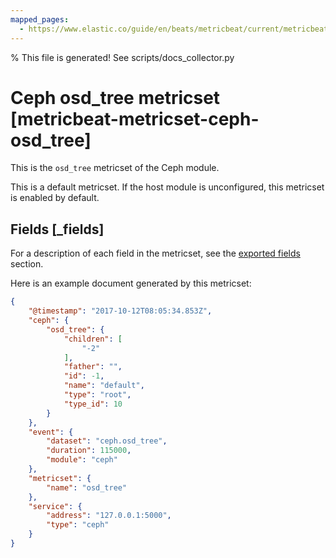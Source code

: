 ```yaml
---
mapped_pages:
  - https://www.elastic.co/guide/en/beats/metricbeat/current/metricbeat-metricset-ceph-osd_tree.html
---
```


% This file is generated! See scripts/docs_collector.py

# Ceph osd_tree metricset [metricbeat-metricset-ceph-osd_tree]

This is the `osd_tree` metricset of the Ceph module.

This is a default metricset. If the host module is unconfigured, this metricset is enabled by default.

## Fields [_fields]

For a description of each field in the metricset, see the [exported fields](/reference/metricbeat/exported-fields-ceph.md) section.

Here is an example document generated by this metricset:

```json
{
    "@timestamp": "2017-10-12T08:05:34.853Z",
    "ceph": {
        "osd_tree": {
            "children": [
                "-2"
            ],
            "father": "",
            "id": -1,
            "name": "default",
            "type": "root",
            "type_id": 10
        }
    },
    "event": {
        "dataset": "ceph.osd_tree",
        "duration": 115000,
        "module": "ceph"
    },
    "metricset": {
        "name": "osd_tree"
    },
    "service": {
        "address": "127.0.0.1:5000",
        "type": "ceph"
    }
}
```
